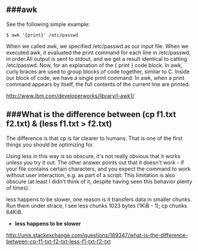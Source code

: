 ###awk
---
See the following simple example:

```
$ awk '{print}' /etc/passwd
```

When we called awk, we specified /etc/passwd as our input file. When we executed awk, it evaluated the print command for each line in /etc/passwd, in order.All output is sent to stdout, and we get a result identical to catting /etc/passwd. Now, for an explanation of the { print } code block. In awk, curly braces are used to group blocks of code together, similar to C. Inside our block of code, we have a single print command. In awk, when a print command appears by itself, the full contents of the current line are printed.


http://www.ibm.com/developerworks/library/l-awk1/

###What is the difference between (cp f1.txt f2.txt) & (less f1.txt > f2.txt)
---

The difference is that cp is far clearer to humans. That is one of the first things you should be optimizing for.

Using less in this way is so obscure, it's not really obvious that it works unless you try it out. The other answer points out that it doesn't work - if your file contains certain characters, and you expect the command to work without user interaction, e.g. as part of a script. This limitation is also obscure (at least I didn't think of it, despite having seen this behavior plenty of times).

less happens to be slower, one reason is it transfers data in smaller chunks. Run them under strace, I see less chunks 1023 bytes (1KiB - 1); cp chunks 64KiB.

- **less happens to be slower**



http://unix.stackexchange.com/questions/189347/what-is-the-difference-between-cp-f1-txt-f2-txt-less-f1-txt-f2-txt



